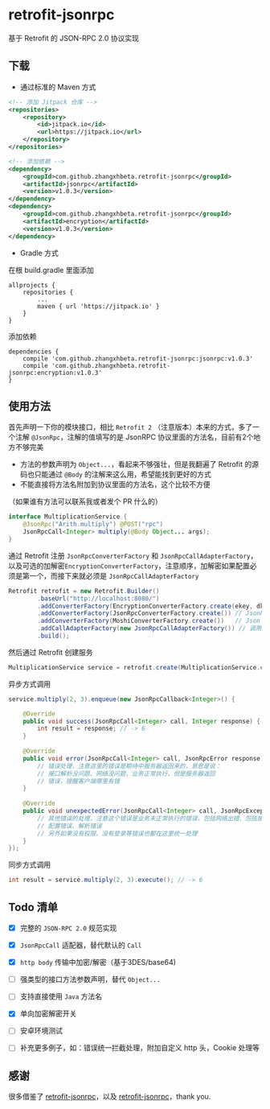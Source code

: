 # retrofit-jsonrpc

基于 Retrofit 的 JSON-RPC 2.0 协议实现

## 下载

* 通过标准的 Maven 方式

```xml
<!-- 添加 Jitpack 仓库 -->
<repositories>
    <repository>
        <id>jitpack.io</id>
        <url>https://jitpack.io</url>
    </repository>
</repositories>

<!-- 添加依赖 -->
<dependency>
    <groupId>com.github.zhangxhbeta.retrofit-jsonrpc</groupId>
    <artifactId>jsonrpc</artifactId>
    <version>v1.0.3</version>
</dependency>
<dependency>
    <groupId>com.github.zhangxhbeta.retrofit-jsonrpc</groupId>
    <artifactId>encryption</artifactId>
    <version>v1.0.3</version>
</dependency>
```

* Gradle 方式

在根 build.gradle 里面添加
```
allprojects {
    repositories {
        ...
        maven { url 'https://jitpack.io' }
    }
}
```
添加依赖
```
dependencies {
    compile 'com.github.zhangxhbeta.retrofit-jsonrpc:jsonrpc:v1.0.3'
    compile 'com.github.zhangxhbeta.retrofit-jsonrpc:encryption:v1.0.3'
}
```

## 使用方法

首先声明一下你的模块接口，相比 `Retrofit 2` （注意版本）本来的方式，多了一个注解 `@JsonRpc`，注解的值填写的是 JsonRPC 协议里面的方法名，目前有2个地方不够完美

* 方法的参数声明为 `Object...`，看起来不够强壮，但是我翻遍了 Retrofit 的源码也只能通过 `@Body` 的注解来这么用，希望能找到更好的方式
* 不能直接将方法名附加到协议里面的方法名，这个比较不方便

（如果谁有方法可以联系我或者发个 PR 什么的）

```java
interface MultiplicationService {
    @JsonRpc("Arith.multiply") @POST("rpc")
    JsonRpcCall<Integer> multiply(@Body Object... args);
}
```
通过 Retrofit 注册 `JsonRpcConverterFactory` 和 `JsonRpcCallAdapterFactory`，以及可选的加解密`EncryptionConverterFactory`，注意顺序，加解密如果配置必须是第一个，而接下来就必须是 `JsonRpcCallAdapterFactory`

```java
Retrofit retrofit = new Retrofit.Builder()
        .baseUrl("http://localhost:8080/")
        .addConverterFactory(EncryptionConverterFactory.create(ekey, dkey)) // 加密／解密配置（可选）
        .addConverterFactory(JsonRpcConverterFactory.create()) // JsonRpc 转换器，一定要配置
        .addConverterFactory(MoshiConverterFactory.create())   // Json 转换器，也可以选择其他比如 Gson
        .addCallAdapterFactory(new JsonRpcCallAdapterFactory()) // 调用适配器，用于支持 JsonRpcCall，建议加上
        .build();
```

然后通过 Retrofit 创建服务

```java
MultiplicationService service = retrofit.create(MultiplicationService.class);
```

异步方式调用

```java
service.multiply(2, 3).enqueue(new JsonRpcCallback<Integer>() {

    @Override
    public void success(JsonRpcCall<Integer> call, Integer response) {
        int result = response; // -> 6
    }
    
    @Override
    public void error(JsonRpcCall<Integer> call, JsonRpcError response) {
        // 错误处理，注意这里的错误是期待中服务器返回来的，意思是说：
        // 接口解析没问题、网络没问题，业务正常执行，但是服务器返回
        // 错误，提醒客户端哪里有错
    }
    
    @Override
    public void unexpectedError(JsonRpcCall<Integer> call, JsonRpcException t) {
        // 其他错误的处理，注意这个错误是业务未正常执行的错误，包括网络出错、包括接口
        // 配置错误、解析错误
        // 另外如果没有权限、没有登录等错误也都在这里统一处理
    }
});
```

同步方式调用

```java
int result = service.multiply(2, 3).execute(); // -> 6
```

## Todo 清单

- [x] 完整的 `JSON-RPC 2.0` 规范实现
- [x] `JsonRpcCall` 适配器，替代默认的 `Call`
- [x] `http body` 传输中加密/解密（基于3DES/base64)
- [ ] 强类型的接口方法参数声明，替代 `Object...`
- [ ] 支持直接使用 `Java` 方法名
- [x] 单向加密解密开关
- [ ] 安卓环境测试
- [ ] 补充更多例子，如：错误统一拦截处理，附加自定义 http 头，Cookie 处理等



## 感谢

很多借鉴了 [retrofit-jsonrpc](https://github.com/segmentio/retrofit-jsonrpc)，以及 [retrofit-jsonrpc](https://github.com/Tolriq/retrofit-jsonrpc)，thank you.
